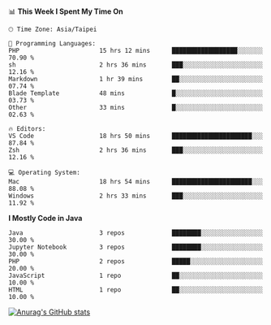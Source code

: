 <!--
<table>
  <tr>
    <td>
      <img src="./devcard.svg" alt="A dev card" width="400" hight="100%">
    </td>
    <td>
      <p>### Hi there 👋</p>
      <p>**treevel/treevel** is a ✨ _special_ ✨ repository because its `README.md` (this file) appears on your GitHub profile.</p>
      <p>Here are some ideas to get you started:</p>
      <p>- 🔭 I’m currently working on ...</p>
      <p>- 🌱 I’m currently learning ...</p>
      <p>- 👯 I’m looking to collaborate on ...</p>
      <p>- 🤔 I’m looking for help with ...</p>
      <p>- 💬 Ask me about ...</p>
      <p>- 📫 How to reach me: ...</p>
      <p>- 😄 Pronouns: ...</p>
      <p>- ⚡ Fun fact: ...</p>
    </td>
  </tr>
</table>
-->

<!--START_SECTION:waka-->
📊 **This Week I Spent My Time On** 

```text
🕑︎ Time Zone: Asia/Taipei

💬 Programming Languages: 
PHP                      15 hrs 12 mins      ██████████████████░░░░░░░   70.90 % 
sh                       2 hrs 36 mins       ███░░░░░░░░░░░░░░░░░░░░░░   12.16 % 
Markdown                 1 hr 39 mins        ██░░░░░░░░░░░░░░░░░░░░░░░   07.74 % 
Blade Template           48 mins             █░░░░░░░░░░░░░░░░░░░░░░░░   03.73 % 
Other                    33 mins             █░░░░░░░░░░░░░░░░░░░░░░░░   02.63 % 

🔥 Editors: 
VS Code                  18 hrs 50 mins      ██████████████████████░░░   87.84 % 
Zsh                      2 hrs 36 mins       ███░░░░░░░░░░░░░░░░░░░░░░   12.16 % 

💻 Operating System: 
Mac                      18 hrs 54 mins      ██████████████████████░░░   88.08 % 
Windows                  2 hrs 33 mins       ███░░░░░░░░░░░░░░░░░░░░░░   11.92 % 
```

**I Mostly Code in Java** 

```text
Java                     3 repos             ████████░░░░░░░░░░░░░░░░░   30.00 % 
Jupyter Notebook         3 repos             ████████░░░░░░░░░░░░░░░░░   30.00 % 
PHP                      2 repos             █████░░░░░░░░░░░░░░░░░░░░   20.00 % 
JavaScript               1 repo              ██░░░░░░░░░░░░░░░░░░░░░░░   10.00 % 
HTML                     1 repo              ██░░░░░░░░░░░░░░░░░░░░░░░   10.00 % 
```




<!--END_SECTION:waka-->

<!-- GitHub Stats Card-->
[![Anurag's GitHub stats](https://github-readme-stats.vercel.app/api?username=treevel&show_icons=true&theme=monokai&count_private=true)](https://github.com/anuraghazra/github-readme-stats)
